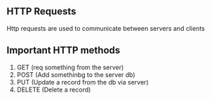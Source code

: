 ## HTTP Requests

Http requests are used to communicate between servers and clients

## Important HTTP methods

1. GET (req something from the server)
2. POST (Add somethinbg to the server db)
3. PUT (Update a record from the db via server)
4. DELETE (Delete a record)


